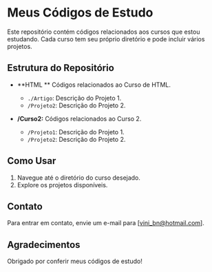 # Meus Códigos de Estudo

Este repositório contém códigos relacionados aos cursos que estou estudando. Cada curso tem seu próprio diretório e pode incluir vários projetos.

## Estrutura do Repositório

- **<a href="https://github.com/vini-fritzen/Estudos/tree/dbd3f07ec12206bf5feb3af72d82abf082e0b001/HTML" style="text-decoration:none">HTML</a>
** Códigos relacionados ao Curso de HTML.
  - `./Artigo`: Descrição do Projeto 1.
  - `/Projeto2`: Descrição do Projeto 2.

- **/Curso2:** Códigos relacionados ao Curso 2.
  - `/Projeto1`: Descrição do Projeto 1.
  - `/Projeto2`: Descrição do Projeto 2.

## Como Usar

1. Navegue até o diretório do curso desejado.
2. Explore os projetos disponíveis.

## Contato

Para entrar em contato, envie um e-mail para [vini_bn@hotmail.com].

## Agradecimentos

Obrigado por conferir meus códigos de estudo!
